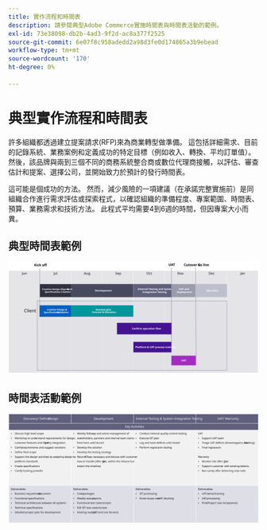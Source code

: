 ```yaml
---
title: 實作流程和時間表
description: 請參閱典型Adobe Commerce實施時間表與時間表活動的範例。
exl-id: 73e38098-db2b-4ad3-9f2d-ac8a377f2525
source-git-commit: 6e07f8c958adedd2a98d3fe0d174865a3b9ebead
workflow-type: tm+mt
source-wordcount: '170'
ht-degree: 0%

---
```



# 典型實作流程和時間表

許多組織都透過建立提案請求(RFP)來為商業轉型做準備。 這包括詳細需求、目前的記錄系統、業務案例和定義成功的特定目標（例如收入、轉換、平均訂單值）。 然後，該品牌與兩到三個不同的商務系統整合商或數位代理商接觸，以評估、審查估計和提案、選擇公司，並開始致力於預計的發行時間表。

這可能是個成功的方法。 然而，減少風險的一項建議（在承諾完整實施前）是同組織合作進行需求評估或探索程式，以確認組織的準備程度、專案範圍、時間表、預算、業務需求和技術方法。 此程式平均需要4到6週的時間，但因專案大小而異。

## 典型時間表範例

![典型Commerce實作時間表範例](../../assets/playbooks/timeline-example.svg)

## 時間表活動範例

![商務實作時間表活動範例](../../assets/playbooks/timeline-activities-example.svg)
